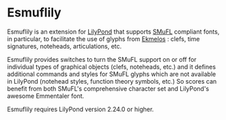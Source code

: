 Esmuflily
=========

Esmuflily is an extension for [LilyPond](http://lilypond.org/) that supports
[SMuFL](http://www.smufl.org/ "Standard Music Font Layout") compliant fonts,
in particular, to facilitate the use of glyphs from
[Ekmelos](https://github.com/tr-igem/ekmelos) :
clefs, time signatures, noteheads, articulations, etc.

Esmuflily provides switches to turn the SMuFL support on or off for individual
types of graphical objects (clefs, noteheads, etc.) and it defines
additional commands and styles for SMuFL glyphs which are not available
in LilyPond (notehead styles, function theory symbols, etc.)
So scores can benefit from both SMuFL's comprehensive character set
and LilyPond's awesome Emmentaler font.

Esmuflily requires LilyPond version 2.24.0 or higher.
